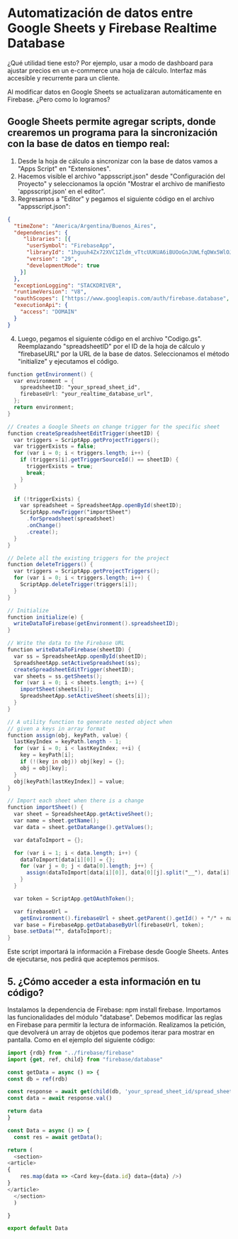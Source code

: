 # Automatización de datos entre Google Sheets y Firebase Realtime Database

<p>¿Qué utilidad tiene esto? Por ejemplo, usar a modo de dashboard para ajustar precios en un e-commerce una hoja de cálculo. Interfaz más accesible y recurrente para un cliente.</p>

<p>Al modificar datos en Google Sheets se actualizaran automáticamente en Firebase. ¿Pero como lo logramos?</p>

## Google Sheets permite agregar scripts, donde crearemos un programa para la sincronización con la base de datos en tiempo real:

1. Desde la hoja de cálculo a sincronizar con la base de datos vamos a "Apps Script" en "Extensiones". 
2. Hacemos visible el archivo "appsscript.json" desde "Configuración del Proyecto" y seleccionamos la opción "Mostrar el archivo de manifiesto 'appsscript.json' en el editor".
3. Regresamos a "Editor" y pegamos el siguiente código en el archivo "appsscript.json":

```json
{
  "timeZone": "America/Argentina/Buenos_Aires",
  "dependencies": {
     "libraries": [{
      "userSymbol": "FirebaseApp",
      "libraryId": "1hguuh4Zx72XVC1Zldm_vTtcUUKUA6iBUOoGnJUWLfqDWx5WlOJHqYkrt",
      "version": "29",
      "developmentMode": true
    }]
  },
  "exceptionLogging": "STACKDRIVER",
  "runtimeVersion": "V8",
  "oauthScopes": ["https://www.googleapis.com/auth/firebase.database", "https://www.googleapis.com/auth/userinfo.email", "https://www.googleapis.com/auth/spreadsheets", "https://www.googleapis.com/auth/script.scriptapp", "https://www.googleapis.com/auth/script.external_request"],
  "executionApi": {
    "access": "DOMAIN"
  }
}
```
4. Luego, pegamos el siguiente código en el archivo "Codigo.gs". Reemplazando "spreadsheetID" por el ID de la hoja de cálculo y "firebaseURL" por la URL de la base de datos. Seleccionamos el método "initialize" y ejecutamos el código.
``` gs
function getEnvironment() {
  var environment = {
    spreadsheetID: "your_spread_sheet_id",
    firebaseUrl: "your_realtime_database_url",
  };
  return environment;
}

// Creates a Google Sheets on change trigger for the specific sheet
function createSpreadsheetEditTrigger(sheetID) {
  var triggers = ScriptApp.getProjectTriggers();
  var triggerExists = false;
  for (var i = 0; i < triggers.length; i++) {
    if (triggers[i].getTriggerSourceId() == sheetID) {
      triggerExists = true;
      break;
    }
  }

  if (!triggerExists) {
    var spreadsheet = SpreadsheetApp.openById(sheetID);
    ScriptApp.newTrigger("importSheet")
      .forSpreadsheet(spreadsheet)
      .onChange()
      .create();
  }
}

// Delete all the existing triggers for the project
function deleteTriggers() {
  var triggers = ScriptApp.getProjectTriggers();
  for (var i = 0; i < triggers.length; i++) {
    ScriptApp.deleteTrigger(triggers[i]);
  }
}

// Initialize
function initialize(e) {
  writeDataToFirebase(getEnvironment().spreadsheetID);
}

// Write the data to the Firebase URL
function writeDataToFirebase(sheetID) {
  var ss = SpreadsheetApp.openById(sheetID);
  SpreadsheetApp.setActiveSpreadsheet(ss);
  createSpreadsheetEditTrigger(sheetID);
  var sheets = ss.getSheets();
  for (var i = 0; i < sheets.length; i++) {
    importSheet(sheets[i]);
    SpreadsheetApp.setActiveSheet(sheets[i]);
  }
}

// A utility function to generate nested object when
// given a keys in array format
function assign(obj, keyPath, value) {
  lastKeyIndex = keyPath.length - 1;
  for (var i = 0; i < lastKeyIndex; ++i) {
    key = keyPath[i];
    if (!(key in obj)) obj[key] = {};
    obj = obj[key];
  }
  obj[keyPath[lastKeyIndex]] = value;
}

// Import each sheet when there is a change
function importSheet() {
  var sheet = SpreadsheetApp.getActiveSheet();
  var name = sheet.getName();
  var data = sheet.getDataRange().getValues();

  var dataToImport = {};

  for (var i = 1; i < data.length; i++) {
    dataToImport[data[i][0]] = {};
    for (var j = 0; j < data[0].length; j++) {
      assign(dataToImport[data[i][0]], data[0][j].split("__"), data[i][j]);
    }
  }

  var token = ScriptApp.getOAuthToken();

  var firebaseUrl =
    getEnvironment().firebaseUrl + sheet.getParent().getId() + "/" + name;
  var base = FirebaseApp.getDatabaseByUrl(firebaseUrl, token);
  base.setData("", dataToImport);
}
```

<p>Este script importará la información a Firebase desde Google Sheets. Antes de ejecutarse, nos pedirá que aceptemos permisos.</p>

## 5. ¿Cómo acceder a esta información en tu código?
Instalamos la dependencia de Firebase: npm install firebase.
Importamos las funcionalidades del módulo "database".
Debemos modificar las reglas en Firebase para permitir la lectura de información.
Realizamos la petición, que devolverá un array de objetos que podemos iterar para mostrar en pantalla. Como en el ejemplo del siguiente código:
  ``` js
import {rdb} from "../firebase/firebase"
import {get, ref, child} from "firebase/database"

const getData = async () => {
const db = ref(rdb)

const response = await get(child(db, 'your_spread_sheet_id/spread_sheet_name'))
const data = await response.val()
 
return data
}

const Data = async () => {
    const res = await getData();

  return (
    <section>
  <article>
  {
      res.map(data => <Card key={data.id} data={data} />)
  }
  </article>
    </section>
    )

}

export default Data
```




